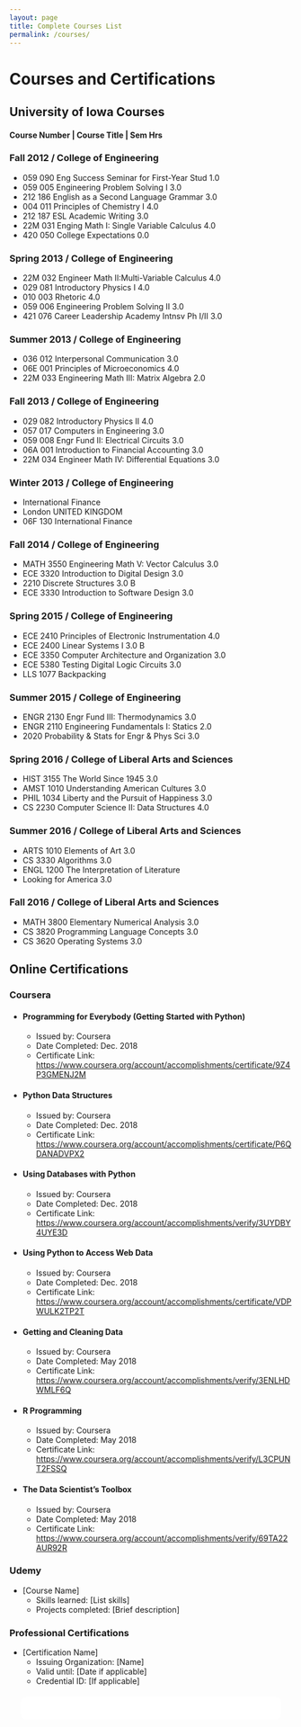 ```yaml
---
layout: page
title: Complete Courses List
permalink: /courses/
---
```


# Courses and Certifications

## University of Iowa Courses
#### Course Number | Course Title | Sem Hrs
### Fall 2012 / College of Engineering
- 059 090 Eng Success Seminar for First-Year Stud 1.0 
- 059 005 Engineering Problem Solving I 3.0 
- 212 186 English as a Second Language Grammar 3.0 
- 004 011 Principles of Chemistry I 4.0 
- 212 187 ESL Academic Writing 3.0 
- 22M 031 Enging Math I: Single Variable Calculus 4.0 
- 420 050 College Expectations 0.0 

### Spring 2013 / College of Engineering
- 22M 032 Engineer Math II:Multi-Variable Calculus 4.0 
- 029 081 Introductory Physics I 4.0 
- 010 003 Rhetoric 4.0 
- 059 006 Engineering Problem Solving II 3.0 
- 421 076 Career Leadership Academy Intnsv Ph I/II 3.0 

### Summer 2013 / College of Engineering
- 036 012 Interpersonal Communication 3.0 
- 06E 001 Principles of Microeconomics 4.0 
- 22M 033 Engineering Math III: Matrix Algebra 2.0 

### Fall 2013 / College of Engineering
- 029 082 Introductory Physics II 4.0 
- 057 017 Computers in Engineering 3.0 
- 059 008 Engr Fund II: Electrical Circuits 3.0 
- 06A 001 Introduction to Financial Accounting 3.0 
- 22M 034 Engineer Math IV: Differential Equations 3.0 

### Winter 2013 / College of Engineering
- International Finance
- London UNITED KINGDOM
- 06F 130 International Finance

### Fall 2014 / College of Engineering
- MATH 3550 Engineering Math V: Vector Calculus 3.0 
- ECE 3320 Introduction to Digital Design 3.0 
- 2210 Discrete Structures 3.0 B
- ECE 3330 Introduction to Software Design 3.0 

### Spring 2015 / College of Engineering
- ECE 2410 Principles of Electronic Instrumentation 4.0 
- ECE 2400 Linear Systems I 3.0 B
- ECE 3350 Computer Architecture and Organization 3.0 
- ECE 5380 Testing Digital Logic Circuits 3.0 
- LLS 1077 Backpacking

### Summer 2015 / College of Engineering
- ENGR 2130 Engr Fund III: Thermodynamics 3.0 
- ENGR 2110 Engineering Fundamentals I: Statics 2.0 
- 2020 Probability & Stats for Engr & Phys Sci 3.0 

### Spring 2016 / College of Liberal Arts and Sciences
- HIST 3155 The World Since 1945 3.0 
- AMST 1010 Understanding American Cultures 3.0 
- PHIL 1034 Liberty and the Pursuit of Happiness 3.0 
- CS 2230 Computer Science II: Data Structures 4.0

### Summer 2016 / College of Liberal Arts and Sciences
- ARTS 1010 Elements of Art 3.0 
- CS 3330 Algorithms 3.0 
- ENGL 1200 The Interpretation of Literature
- Looking for America 3.0

### Fall 2016 / College of Liberal Arts and Sciences
- MATH 3800 Elementary Numerical Analysis 3.0 
- CS 3820 Programming Language Concepts 3.0 
- CS 3620 Operating Systems 3.0 

## Online Certifications
### Coursera
- #### Programming for Everybody (Getting Started with Python)
  - Issued by: Coursera
  - Date Completed: Dec. 2018
  - Certificate Link: https://www.coursera.org/account/accomplishments/certificate/9Z4P3GMENJ2M
 
- #### Python Data Structures
  - Issued by: Coursera
  - Date Completed: Dec. 2018
  - Certificate Link: https://www.coursera.org/account/accomplishments/certificate/P6QDANADVPX2
 
- #### Using Databases with Python
  - Issued by: Coursera
  - Date Completed: Dec. 2018
  - Certificate Link: https://www.coursera.org/account/accomplishments/verify/3UYDBY4UYE3D
 
- #### Using Python to Access Web Data
  - Issued by: Coursera
  - Date Completed: Dec. 2018
  - Certificate Link: https://www.coursera.org/account/accomplishments/certificate/VDPWULK2TP2T
 
- #### Getting and Cleaning Data
  - Issued by: Coursera
  - Date Completed: May 2018
  - Certificate Link: https://www.coursera.org/account/accomplishments/verify/3ENLHDWMLF6Q
 
- #### R Programming
  - Issued by: Coursera
  - Date Completed: May 2018
  - Certificate Link: https://www.coursera.org/account/accomplishments/verify/L3CPUNT2FSSQ
 
- #### The Data Scientist’s Toolbox
  - Issued by: Coursera
  - Date Completed: May 2018
  - Certificate Link: https://www.coursera.org/account/accomplishments/verify/69TA22AUR92R

### Udemy
- [Course Name]
  - Skills learned: [List skills]
  - Projects completed: [Brief description]

### Professional Certifications
- [Certification Name]
  - Issuing Organization: [Name]
  - Valid until: [Date if applicable]
  - Credential ID: [If applicable]
 
<div style="position: fixed; top: 4.8vh; left: 0; width: 100%; height: 100%; z-index: -1; background: url('https://shansdurgut.github.io/ShanDurgut/assets/images/background_pic.jpg') repeat; opacity: 0.3">
</div>

<div style="background-color: rgba(255, 255, 255, 0.9); padding: 20px; margin: 20px; border-radius: 10px;">
